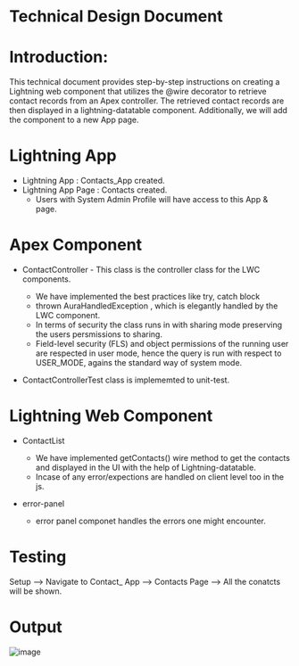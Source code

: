 # Technical Design Document 

# Introduction:
This technical document provides step-by-step instructions on creating a Lightning web component that utilizes the @wire decorator to retrieve contact records from an Apex controller. The retrieved contact records are then displayed in a lightning-datatable component. Additionally, we will add the component to a new App page.

# Lightning App

 - Lightning App : Contacts_App created.
 - Lightning App Page : Contacts created.
    - Users with System Admin Profile will have access to this App & page. 

# Apex Component

- ContactController - This class is  the controller class for the LWC components. 
    - We have implemented the best practices like try, catch block 
    - thrown AuraHandledException , which is elegantly handled by the LWC component. 
    - In terms of security the class runs in with sharing mode preserving the users persmissions to sharing. 
    - Field-level security (FLS) and object permissions of the running user are respected in user mode, hence the query is run with respect to USER_MODE, agains the standard way of system mode.

- ContactControllerTest class is implememted to unit-test.

# Lightning Web Component 

- ContactList 
    - We have implemented getContacts()  wire method to get the contacts and displayed in the UI with the help of Lightning-datatable. 
    - Incase of any error/expections are handled on client level too in the js. 

- error-panel 
    - error panel componet handles the errors one might encounter.

# Testing  

Setup --> Navigate to Contact_ App --> Contacts Page --> All the conatcts will be shown. 

# Output 

![image](https://github.com/manalijadhav97/careship/assets/32008754/94e9fa03-e583-4acb-9b22-7751040d9064)

